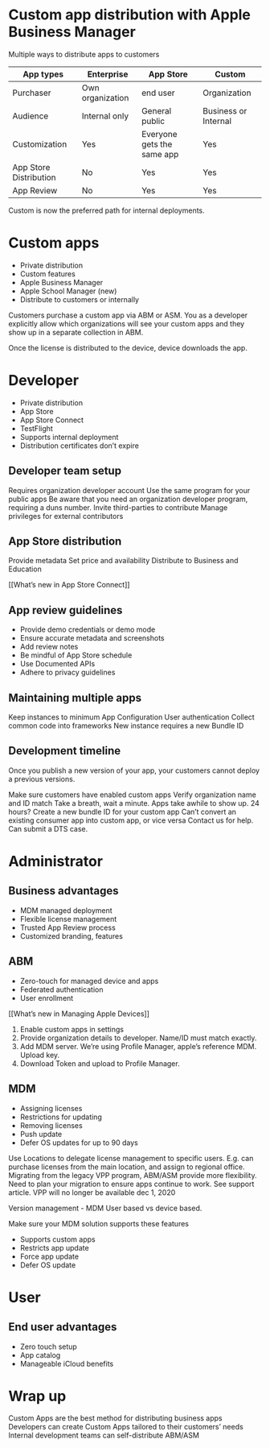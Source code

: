# Custom app distribution with Apple Business Manager
Multiple ways to distribute apps to customers

| App types              | Enterprise       | App Store                  | Custom               |
|------------------------|------------------|----------------------------|----------------------|
| Purchaser              | Own organization | end user                   | Organization         |
| Audience               | Internal only    | General public             | Business or Internal |
| Customization          | Yes              | Everyone gets the same app | Yes                  |
| App Store Distribution | No               | Yes                        | Yes                  |
| App Review             | No               | Yes                        | Yes                  |

Custom is now the preferred path for internal deployments.

# Custom apps
* Private distribution
* Custom features
* Apple Business Manager
* Apple School Manager (new)
* Distribute to customers or internally

Customers purchase a custom app via ABM or ASM.  You as a developer explicitly allow which organizations will see your custom apps and they show up in a separate collection in ABM.

Once the license is distributed to the device, device downloads the app.

# Developer
* Private distribution
* App Store
* App Store Connect
* TestFlight
* Supports internal deployment
* Distribution certificates don’t expire
## Developer team setup
Requires organization developer account
Use the same program for your public apps
Be aware that you need an organization developer program, requiring a duns number.
Invite third-parties to contribute
Manage privileges for external contributors

## App Store distribution
Provide metadata
Set price and availability
Distribute to Business and Education

[[What’s new in App Store Connect]]

## App review guidelines
* Provide demo credentials or demo mode
* Ensure accurate metadata and screenshots
* Add review notes
* Be mindful of App Store schedule
* Use Documented APIs
* Adhere to privacy guidelines
## Maintaining multiple apps
Keep instances to minimum
App Configuration
User authentication
Collect common code into frameworks
New instance requires a new Bundle ID

## Development timeline
Once you publish a new version of your app, your customers cannot deploy a previous versions.

Make sure customers have enabled custom apps
Verify organization name and ID match
Take a breath, wait a minute.  Apps take awhile to show up.  24 hours?
Create a new bundle ID for your custom app
Can’t convert an existing consumer app into custom app, or vice versa
Contact us for help.
Can submit a DTS case.

# Administrator
## Business advantages
* MDM managed deployment
* Flexible license management
* Trusted App Review process
* Customized branding, features

## ABM
* Zero-touch for managed device and apps
* Federated authentication
* User enrollment

[[What’s new in Managing Apple Devices]]

1.  Enable custom apps in settings
2. Provide organization details to developer.  Name/ID must match exactly.
3. Add MDM server.  We’re using Profile Manager, apple’s reference MDM.  Upload key.
4. Download Token and upload to Profile Manager.

## MDM
* Assigning licenses
* Restrictions for updating
* Removing licenses
* Push update
* Defer OS updates for up to 90 days

Use Locations to delegate license management to specific users.  E.g. can purchase licenses from the main location, and assign to regional office.
Migrating from the legacy VPP program, ABM/ASM provide more flexibility.  Need to plan your migration to ensure apps continue to work.  See support article.
VPP will no longer be available dec 1, 2020

Version management - MDM
User based vs device based.

Make sure your MDM solution supports these features
* Supports custom apps
* Restricts app update
* Force app update
* Defer OS update

# User
## End user advantages
* Zero touch setup
* App catalog
* Manageable iCloud benefits

# Wrap up
Custom Apps are the best method for distributing business apps
Developers can create Custom Apps tailored to their customers’ needs
Internal development teams can self-distribute
ABM/ASM

